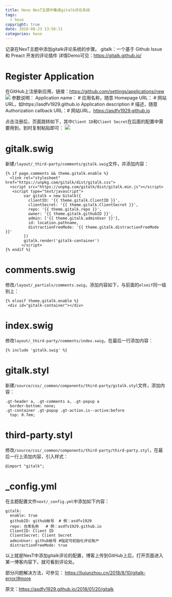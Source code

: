 ```yaml
---
title: Hexo NexT主题中集成gitalk评论系统
tags:
  - hexo
copyright: true
date: 2018-08-23 13:56:11
categories: hexo
---
```

记录在NexT主题中添加gitalk评论系统的步骤。
gitalk：一个基于 Github Issue 和 Preact 开发的评论插件
详情Demo可见：https://gitalk.github.io/<!-- more -->
# Register Application #
在GitHub上注册新应用，链接：https://github.com/settings/applications/new
![](https://i.imgur.com/3bJcfR3.png)
参数说明：
Application name： # 应用名称，随意
Homepage URL： # 网站URL，如https://asdfv1929.github.io
Application description # 描述，随意
Authorization callback URL：# 网站URL，https://asdfv1929.github.io

点击注册后，页面跳转如下，其中`Client ID`和`Client Secret`在后面的配置中需要用到，到时复制粘贴即可：
![](https://i.imgur.com/ljehYsA.png)
# gitalk.swig #
新建`/layout/_third-party/comments/gitalk.swig`文件，并添加内容：
```
{% if page.comments && theme.gitalk.enable %}
  <link rel="stylesheet" href="https://unpkg.com/gitalk/dist/gitalk.css">
  <script src="https://unpkg.com/gitalk/dist/gitalk.min.js"></script>
   <script type="text/javascript">
        var gitalk = new Gitalk({
          clientID: '{{ theme.gitalk.ClientID }}',
          clientSecret: '{{ theme.gitalk.ClientSecret }}',
          repo: '{{ theme.gitalk.repo }}',
          owner: '{{ theme.gitalk.githubID }}',
          admin: ['{{ theme.gitalk.adminUser }}'],
          id: location.pathname,
          distractionFreeMode: '{{ theme.gitalk.distractionFreeMode }}'
        })
        gitalk.render('gitalk-container')           
       </script>
{% endif %}
```
# comments.swig #
修改`/layout/_partials/comments.swig`，添加内容如下，与前面的`elseif`同一级别上：
```
{% elseif theme.gitalk.enable %}
 <div id="gitalk-container"></div>
```
# index.swig #
修改`layout/_third-party/comments/index.swig`，在最后一行添加内容：
```
{% include 'gitalk.swig' %}
```
# gitalk.styl #
新建`/source/css/_common/components/third-party/gitalk.styl`文件，添加内容：
```
.gt-header a, .gt-comments a, .gt-popup a
  border-bottom: none;
.gt-container .gt-popup .gt-action.is--active:before
  top: 0.7em;
```
# third-party.styl #
修改`/source/css/_common/components/third-party/third-party.styl`，在最后一行上添加内容，引入样式：
```
@import "gitalk";
```
# _config.yml #
在主题配置文件`next/_config.yml`中添加如下内容：
```
gitalk:
  enable: true
  githubID: github帐号  # 例：asdfv1929   
  repo: 仓库名称   # 例：asdfv1929.github.io
  ClientID: Client ID
  ClientSecret: Client Secret
  adminUser: github帐号 #指定可初始化评论账户
  distractionFreeMode: true
```
以上就是NexT中添加gitalk评论的配置，博客上传到GitHub上后，打开页面进入某一博客内容下，就可看到评论处。

部分问题解决方法，可参见：
https://liujunzhou.cn/2018/8/10/gitalk-error/#more

原文：https://asdfv1929.github.io/2018/01/20/gitalk